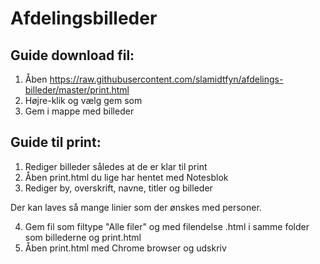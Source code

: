 # Afdelingsbilleder

## Guide download fil:

1. Åben https://raw.githubusercontent.com/slamidtfyn/afdelings-billeder/master/print.html
2. Højre-klik og vælg gem som
3. Gem i mappe med billeder

## Guide til print:

1. Rediger billeder således at de er klar til print
2. Åben print.html du lige har hentet med Notesblok
3. Rediger by, overskrift, navne, titler og billeder

Der kan laves så mange linier som der ønskes med personer.

4. Gem fil som filtype "Alle filer" og med filendelse .html i samme folder som billederne og print.html
5. Åben print.html med Chrome browser og udskriv
